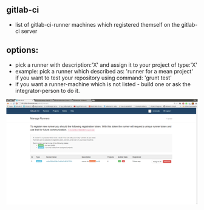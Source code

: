 gitlab-ci
----
- list of gitlab-ci-runner machines which registered themself on the gitlab-ci server


options:
----
- pick a runner with description:'X' and assign it to your project of type:'X'
- example: pick a runner which described as: 'runner for a mean project' if you want to test your repository using command: 'grunt test'
- if you want a runner-machine which is not listed - build one or ask the integrator-person to do it.

![pick a runner dedicated for running selenium tests](../png/pick_a_runner_for_selenium_or_ELSE.png)

